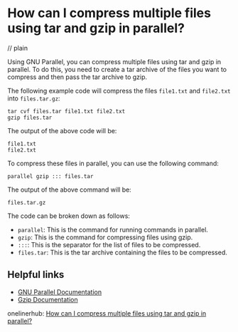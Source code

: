 # How can I compress multiple files using tar and gzip in parallel?
// plain

Using GNU Parallel, you can compress multiple files using tar and gzip in parallel. To do this, you need to create a tar archive of the files you want to compress and then pass the tar archive to gzip.

The following example code will compress the files `file1.txt` and `file2.txt` into `files.tar.gz`:

```
tar cvf files.tar file1.txt file2.txt
gzip files.tar
```

The output of the above code will be:

```
file1.txt
file2.txt
```

To compress these files in parallel, you can use the following command:

```
parallel gzip ::: files.tar
```

The output of the above command will be:

```
files.tar.gz
```

The code can be broken down as follows:

- `parallel`: This is the command for running commands in parallel.
- `gzip`: This is the command for compressing files using gzip.
- `:::`: This is the separator for the list of files to be compressed.
- `files.tar`: This is the tar archive containing the files to be compressed.

## Helpful links

- [GNU Parallel Documentation](https://www.gnu.org/software/parallel/)
- [Gzip Documentation](https://www.gnu.org/software/gzip/)

onelinerhub: [How can I compress multiple files using tar and gzip in parallel?](https://onelinerhub.com/cli-tar/how-can-i-compress-multiple-files-using-tar-and-gzip-in-parallel)